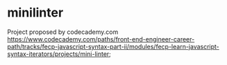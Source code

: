 # minilinter
 Project proposed by codecademy.com
https://www.codecademy.com/paths/front-end-engineer-career-path/tracks/fecp-javascript-syntax-part-ii/modules/fecp-learn-javascript-syntax-iterators/projects/mini-linter;
